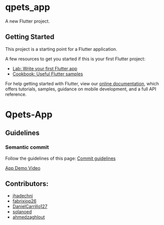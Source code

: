 # qpets_app

A new Flutter project.

## Getting Started

This project is a starting point for a Flutter application.

A few resources to get you started if this is your first Flutter project:

- [Lab: Write your first Flutter app](https://flutter.dev/docs/get-started/codelab)
- [Cookbook: Useful Flutter samples](https://flutter.dev/docs/cookbook)

For help getting started with Flutter, view our
[online documentation](https://flutter.dev/docs), which offers tutorials,
samples, guidance on mobile development, and a full API reference.
# Qpets-App

## Guidelines

### Semantic commit

Follow the guidelines of this page: [Commit guidelines](https://gist.github.com/joshbuchea/6f47e86d2510bce28f8e7f42ae84c716)

[App Demo Video](https://youtu.be/AzU5x_osn08)

## Contributors:

- [jhadechni](https://github.com/jhadechni)
- [fabrixiop26](https://github.com/fabrixiop26)
- [DanielCarrillo127 ](https://github.com/DanielCarrillo127 )
- [solanoed](https://github.com/solanoed)
- [ahmedzaghlout](https://github.com/ahmedzaghlout)
